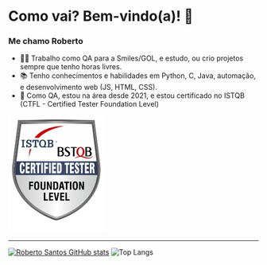 # Como vai? Bem-vindo(a)! 👋
### Me chamo Roberto 

- 👨‍💻 Trabalho como QA para a Smiles/GOL, e estudo, ou crio projetos sempre que tenho horas livres.
- 📚 Tenho conhecimentos e habilidades em Python, C, Java, automação, e desenvolvimento web (JS, HTML, CSS). 
- 📌 Como QA, estou na área desde 2021, e estou certificado no ISTQB (CTFL - Certified Tester Foundation Level)

![CTFL](CTFL_logo1.png)

-------------------------------------------------------------------------

 [![Roberto Santos GitHub stats](https://github-readme-stats.vercel.app/api?username=deveremita&show_icons=true&theme=tokyonight&border_radius=50&ring_color=bf91f3&include_all_commits=true)](https://github.com/deveremita/github-readme-stats)
![Top Langs](https://github-readme-stats.vercel.app/api/top-langs/?username=deveremita&layout=compact&theme=tokyonight&border_radius=50)




